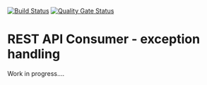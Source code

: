 [![Build Status](https://travis-ci.com/st-spring-samples/rest-client-exception-handling.svg?branch=master)](https://travis-ci.com/st-spring-samples/rest-client-exception-handling)
[![Quality Gate Status](https://sonarcloud.io/api/project_badges/measure?project=com.sudhirt.practice.rest%3Arest-client-exception-handling&metric=alert_status)](https://sonarcloud.io/dashboard?id=com.sudhirt.practice.rest%3Arest-client-exception-handling)
# REST API Consumer - exception handling
Work in progress....